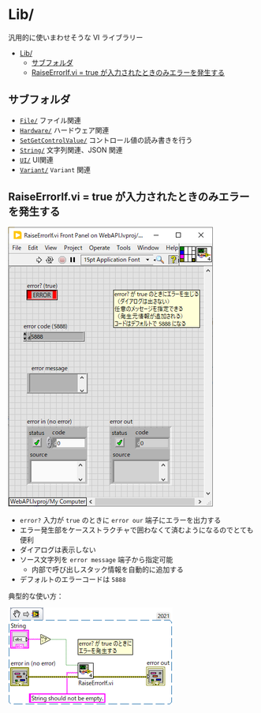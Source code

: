 Lib/
==

汎用的に使いまわせそうな VI ライブラリー

- [Lib/](#lib)
  - [サブフォルダ](#サブフォルダ)
  - [RaiseErrorIf.vi = true が入力されたときのみエラーを発生する](#raiseerrorifvi--true-が入力されたときのみエラーを発生する)

サブフォルダ
--

- [`File/`](File/) ファイル関連
- [`Hardware/`](Hardware/) ハードウェア関連
- [`SetGetControlValue/`](SetGetControlValue/) コントロール値の読み書きを行う
- [`String/`](String/) 文字列関連、JSON 関連
- [`UI/`](UI/) UI関連
- [`Variant/`](Variant/) `Variant` 関連


RaiseErrorIf.vi = true が入力されたときのみエラーを発生する
--

![](image4md/pins-RaiseErrorIf.png)

- `error?` 入力が `true` のときに `error our` 端子にエラーを出力する
- エラー発生部をケースストラクチャで囲わなくて済むようになるのでとても便利
- ダイアログは表示しない
- ソース文字列を `error message` 端子から指定可能
  - 内部で呼び出しスタック情報を自動的に追加する
- デフォルトのエラーコードは `5888`

典型的な使い方：

![](image4md/example-RaiseErrorIf.png)
